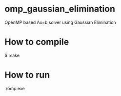 # omp_gaussian_elimination
OpenMP based Ax=b solver using Gaussian Elimination

# How to compile
$ make

# How to run
./omp.exe
